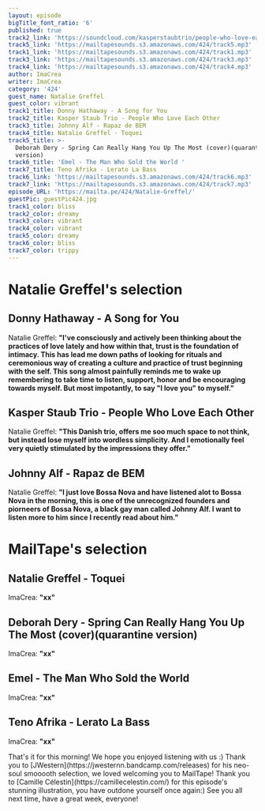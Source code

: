 ```yaml
---
layout: episode
bigTitle_font_ratio: '6'
published: true
track2_link: 'https://soundcloud.com/kasperstaubtrio/people-who-love-each-other'
track5_link: 'https://mailtapesounds.s3.amazonaws.com/424/track5.mp3'
track1_link: 'https://mailtapesounds.s3.amazonaws.com/424/track1.mp3'
track3_link: 'https://mailtapesounds.s3.amazonaws.com/424/track3.mp3'
track4_link: 'https://mailtapesounds.s3.amazonaws.com/424/track4.mp3'
author: ImaCrea
writer: ImaCrea
category: '424'
guest_name: Natalie Greffel
guest_color: vibrant
track1_title: Donny Hathaway - A Song for You
track2_title: Kasper Staub Trio - People Who Love Each Other
track3_title: Johnny Alf - Rapaz de BEM
track4_title: Natalie Greffel - Toquei
track5_title: >-
  Deborah Dery - Spring Can Really Hang You Up The Most (cover)(quarantine
  version)
track6_title: 'Emel - The Man Who Sold the World '
track7_title: Teno Afrika - Lerato La Bass
track6_link: 'https://mailtapesounds.s3.amazonaws.com/424/track6.mp3'
track7_link: 'https://mailtapesounds.s3.amazonaws.com/424/track7.mp3'
episode_URL: 'https://mailta.pe/424/Natalie-Greffel/'
guestPic: guestPic424.jpg
track1_color: bliss
track2_color: dreamy
track3_color: vibrant
track4_color: vibrant
track5_color: dreamy
track6_color: bliss
track7_color: trippy
---
```

<p id="introduction">
  
</p>

# Natalie Greffel's selection

## Donny Hathaway - A Song for You
Natalie Greffel: **"**I've consciously and actively been thinking about the practices of love lately and how within that, trust is the foundation of intimacy. This has lead me down paths of looking for rituals and ceremonious way of creating a culture and practice of trust beginning with the self. This song almost painfully reminds me to wake up remembering to take time to listen, support, honor and be encouraging towards myself. But most impotantly, to say "I love you" to myself.**"**

## Kasper Staub Trio - People Who Love Each Other
Natalie Greffel: **"**This Danish trio, offers me soo much space to not think, but instead lose myself into wordless simplicity. And I emotionally feel very quietly stimulated by the impressions they offer.**"** 

## Johnny Alf - Rapaz de BEM
Natalie Greffel: **"**I just love Bossa Nova and have listened alot to Bossa Nova in the morning, this is one of the unrecognized founders and piorneers of Bossa Nova, a black gay man called Johnny Alf. I want to listen more to him since I recently read about him.**"**

# MailTape's selection

## Natalie Greffel - Toquei
ImaCrea: **"**xx**"**

## Deborah Dery - Spring Can Really Hang You Up The Most (cover)(quarantine version)
ImaCrea: **"**xx**"**

## Emel - The Man Who Sold the World 
ImaCrea: **"**xx**"**

## Teno Afrika - Lerato La Bass
ImaCrea: **"**xx**"**

<p id="outroduction">That's it for this morning! We hope you enjoyed listening with us :) Thank you to [JWestern](https://jwesternn.bandcamp.com/releases) for his neo-soul smooooth selection, we loved welcoming you to MailTape! Thank you to [Camille Célestin](https://camillecelestin.com/) for this episode's stunning illustration, you have outdone yourself once again:) See you all next time, have a great week, everyone!</p>
